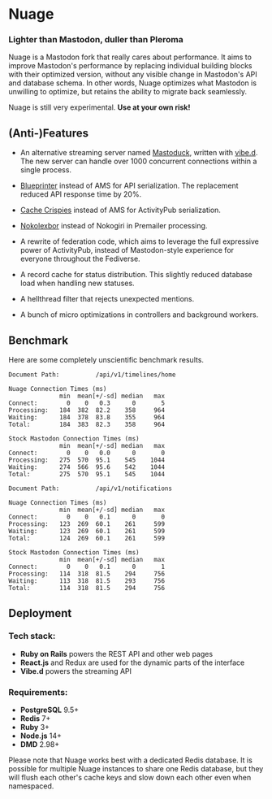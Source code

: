 # Nuage

### Lighter than Mastodon, duller than Pleroma

Nuage is a Mastodon fork that really cares about performance. It aims to improve Mastodon's performance by replacing individual building blocks with their optimized version, without any visible change in Mastodon's API and database schema. In other words, Nuage optimizes what Mastodon is unwilling to optimize, but retains the ability to migrate back seamlessly.

Nuage is still very experimental. **Use at your own risk!**

## (Anti-)Features

* An alternative streaming server named [Mastoduck](https://github.com/nametoolong/mastoduck), written with [vibe.d](https://vibed.org/). The new server can handle over 1000 concurrent connections within a single process.

* [Blueprinter](https://github.com/blueprinter-ruby/blueprinter) instead of AMS for API serialization. The replacement reduced API response time by 20%.

* [Cache Crispies](https://github.com/codenoble/cache-crispies) instead of AMS for ActivityPub serialization.

* [Nokolexbor](https://github.com/serpapi/nokolexbor) instead of Nokogiri in Premailer processing.

* A rewrite of federation code, which aims to leverage the full expressive power of ActivityPub, instead of Mastodon-style experience for everyone throughout the Fediverse.

* A record cache for status distribution. This slightly reduced database load when handling new statuses.

* A hellthread filter that rejects unexpected mentions.

* A bunch of micro optimizations in controllers and background workers.

## Benchmark

Here are some completely unscientific benchmark results.

```
Document Path:          /api/v1/timelines/home

Nuage Connection Times (ms)
              min  mean[+/-sd] median   max
Connect:        0    0   0.3      0       5
Processing:   184  382  82.2    358     964
Waiting:      184  378  83.8    355     964
Total:        184  383  82.3    358     964

Stock Mastodon Connection Times (ms)
              min  mean[+/-sd] median   max
Connect:        0    0   0.0      0       0
Processing:   275  570  95.1    545    1044
Waiting:      274  566  95.6    542    1044
Total:        275  570  95.1    545    1044

Document Path:          /api/v1/notifications

Nuage Connection Times (ms)
              min  mean[+/-sd] median   max
Connect:        0    0   0.1      0       0
Processing:   123  269  60.1    261     599
Waiting:      123  269  60.1    261     599
Total:        124  269  60.1    261     599

Stock Mastodon Connection Times (ms)
              min  mean[+/-sd] median   max
Connect:        0    0   0.1      0       1
Processing:   114  318  81.5    294     756
Waiting:      113  318  81.5    293     756
Total:        114  318  81.5    294     756
```

## Deployment

### Tech stack:

- **Ruby on Rails** powers the REST API and other web pages
- **React.js** and Redux are used for the dynamic parts of the interface
- **Vibe.d** powers the streaming API

### Requirements:

- **PostgreSQL** 9.5+
- **Redis** 7+
- **Ruby** 3+
- **Node.js** 14+
- **DMD** 2.98+

Please note that Nuage works best with a dedicated Redis database. It is possible for multiple Nuage instances to share one Redis database, but they will flush each other's cache keys and slow down each other even when namespaced.